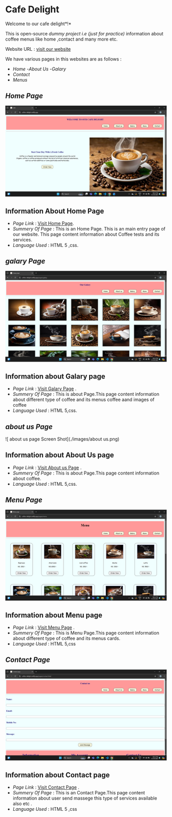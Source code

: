 # Cafe Delight

Welcome to our   cafe delight*!*

This is open-source *dummy project i.e (just for practice)*
information about coffee menus like
home ,contact and many more etc.

Website URL : [visit our website](https://coffee-delight.netlify.app/)

We have various pages in this websites are as follows :

- *Home*
-*About Us*
-*Galary*
- *Contact*
- *Menus*

## *Home Page*

![Home Page Screen Shot](./images/home.png)

## Information About Home Page

- *Page Link* : [Visit Home Page](https://coffee-delight.netlify.app/).
- *Summery Of Page* : This is an Home Page. This is an main entry page of our website.
  This page content information about  Coffee tests and its services.
- *Language Used* : HTML 5 ,css.
## *galary Page*

![ galary page Screen Shot](./images/galary.png)

## Information about Galary page

- *Page Link* : [Visit Galary Page](https://coffee-delight.netlify.app/pages/galary) .
- *Summery Of Page* : This is about Page.This page content information about different type of coffee and its menus  coffee aand images of coffee
- *Language Used* : HTML 5,css.
## *about us Page*

![ about us page Screen Shot](./images/about us.png)

## Information about About Us page

- *Page Link* : [Visit About us Page](https://coffee-delight.netlify.app/pages/about) .
- *Summery Of Page* : This is about Page.This page content information about  coffee.
- *Language Used* : HTML 5,css.

## *Menu Page*

![ Menu page Screen Shot](./images/menu.png)

## Information about Menu page

- *Page Link* : [Visit Menu Page](https://coffee-delight.netlify.app/pages/menu) .
- *Summery Of Page* : This is Menu  Page.This page content information about  different type of coffee and its menus cards.
- *Language Used* : HTML 5,css

## *Contact Page*

![Contact page Screen Shot](./images/contact.png)

## Information about Contact page

- *Page Link* : [Visit Contact Page](https://coffee-delight.netlify.app/pages/contact.html) .
- *Summery Of Page* : This is an Contact Page.This page content information about user send massege this type of services available also etc .
- *Language Used* : HTML 5 ,css